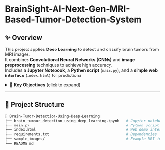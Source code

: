 # BrainSight-AI-Next-Gen-MRI-Based-Tumor-Detection-System
## ✨ Overview

This project applies **Deep Learning** to detect and classify brain tumors from MRI images.  
It combines **Convolutional Neural Networks (CNNs)** and **image preprocessing** techniques to achieve high accuracy.  
Includes a **Jupyter Notebook**, a **Python script** (`main.py`), and a **simple web interface** (`index.html`) for predictions.

<details>
<summary>🎯 <b>Key Objectives</b> (click to expand)</summary>

- Automate brain tumor detection using MRI scans  
- Build and train a CNN for image classification  
- Evaluate performance with accuracy, precision, recall, and F1-score  
- Provide a simple web-based interface for testing  
</details>

---

## 📂 Project Structure

```bash
📁 Brain-Tumor-Detection-Using-Deep-Learning
├── brain_tumour_detection_using_deep_learning.ipynb   # Jupyter notebook (training + analysis)
├── main.py                                            # Python script for training/inference
├── index.html                                         # Web demo interface
├── requirements.txt                                   # Dependencies
├── sample_images/                                     # Example MRI images
└── README.md                                         
